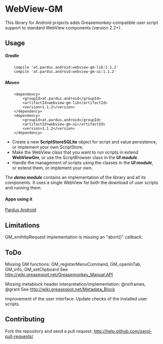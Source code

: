 WebView-GM
==========

This library for Android projects adds Greasemonkey-compatible user
script support to standard WebView components (version 2.2+).

Usage
-----

##### Gradle
        compile 'at.pardus.android:webview-gm-lib:1.1.2'
        compile 'at.pardus.android:webview-gm-ui:1.1.2'
##### Maven
        <dependency>
            <groupId>at.pardus.android</groupId>
            <artifactId>webview-gm-lib</artifactId>
            <version>1.1.2</version>
        </dependency>
        <dependency>
            <groupId>at.pardus.android</groupId>
            <artifactId>webview-gm-ui</artifactId>
            <version>1.1.2</version>
        </dependency>
* Create a new **ScriptStoreSQLite** object for script and value
  persistence, or implement your own ScriptStore.
* Make the WebView class that you want to run scripts in extend
  **WebViewGm**, or use the ScriptBrowser class in the ***UI module***.
* Handle the management of scripts using the classes in the ***UI module***,
  or extend them, or implement your own.

The ***demo module*** contains an implementation of the library and
all its components. It uses a single WebView for both the download of
user scripts and running them.

#### Apps using it
[Pardus Android](https://play.google.com/store/apps/details?id=at.pardus.android.browser)

Limitations
-----------

GM_xmlhttpRequest implementation is missing an "abort()" callback.

ToDo
----

Missing GM functions:
GM_registerMenuCommand, GM_openInTab, GM_info, GM_setClipboard
See http://wiki.greasespot.net/Greasemonkey_Manual:API

Missing metablock header interpretation/implementation:
@noframes, @grant
See http://wiki.greasespot.net/Metadata_Block

Improvement of the user interface.
Update checks of the installed user scripts.

Contributing
------------

Fork the repository and send a pull request:
http://help.github.com/send-pull-requests/